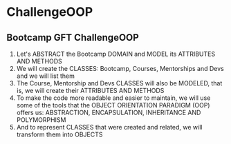 # ChallengeOOP
## Bootcamp GFT ChallengeOOP

1. Let's ABSTRACT the Bootcamp DOMAIN and MODEL its ATTRIBUTES AND METHODS
2. We will create the CLASSES: Bootcamp, Courses, Mentorships and Devs and we will list them
3. The Course, Mentorship and Devs CLASSES will also be MODELED, that is, we will create their ATTRIBUTES AND METHODS
4. To make the code more readable and easier to maintain, we will use some of the tools that the OBJECT ORIENTATION PARADIGM (OOP) offers us: ABSTRACTION, ENCAPSULATION, INHERITANCE AND POLYMORPHISM
5. And to represent CLASSES that were created and related, we will transform them into OBJECTS
